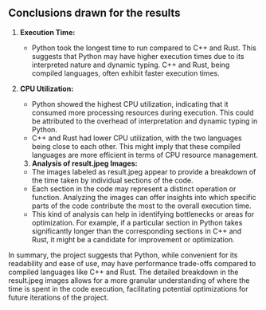 ## Conclusions drawn for the results

1. **Execution Time:**

    * Python took the longest time to run compared to C++ and Rust. This suggests that Python may have higher execution times due to its interpreted nature and dynamic typing. C++ and Rust, being compiled languages, often exhibit faster execution times.
2. **CPU Utilization:**

    * Python showed the highest CPU utilization, indicating that it consumed more processing resources during execution. This could be attributed to the overhead of interpretation and dynamic typing in Python.
    * C++ and Rust had lower CPU utilization, with the two languages being close to each other. This might imply that these compiled languages are more efficient in terms of CPU resource management.
    3. **Analysis of result.jpeg Images:**

    * The images labeled as result.jpeg appear to provide a breakdown of the time taken by individual sections of the code.
    * Each section in the code may represent a distinct operation or function. Analyzing the images can offer insights into which specific parts of the code contribute the most to the overall execution time.
    * This kind of analysis can help in identifying bottlenecks or areas for optimization. For example, if a particular section in Python takes significantly longer than the corresponding sections in C++ and Rust, it might be a candidate for improvement or optimization.

In summary, the project suggests that Python, while convenient for its readability and ease of use, may have performance trade-offs compared to compiled languages like C++ and Rust. The detailed breakdown in the result.jpeg images allows for a more granular understanding of where the time is spent in the code execution, facilitating potential optimizations for future iterations of the project.